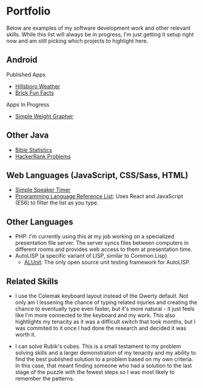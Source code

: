 # Portfolio

Below are examples of my software development work and other relevant skills. While this list will always be in progress, I'm just getting it setup right now and am still picking which projects to highlight here.

## Android

Published Apps
  - [Hillsboro Weather](https://github.com/jdsandifer/HillsboroWeather/blob/master/README.md)
  - [Brick Fun Facts](https://github.com/jdsandifer/BrickFunFacts/blob/master/README.md)
  
Apps In Progress
  - [Simple Weight Grapher](https://github.com/jdsandifer/SimpleWeightGrapher/blob/master/README.md)

## Other Java

- [Bible Statistics](https://github.com/jdsandifer/BibleStatistics/blob/master/README.md)
- [HackerRank Problems](https://github.com/jdsandifer/HackerRank/blob/master/README.md)

## Web Languages (JavaScript, CSS/Sass, HTML)

- [Simple Speaker Timer](https://github.com/jdsandifer/SimpleSpeakerTimer/blob/master/README.md)
- [Programming Language Reference List](http://codepen.io/jdsandifer/full/RGdNNN/): Uses React and JavaScript (ES6) to filter the list as you type.

## Other Languages

- PHP: I'm currently using this at my job working on a specialized presentation file server. The server syncs files between computers in different rooms and provides web access to them at presentation time.
- AutoLISP (a specific variant of LISP, similar to Common Lisp)
  - [ALUnit](https://github.com/jdsandifer/ALUnit/blob/master/README.md): The only open source unit testing framework for AutoLISP.

## Related Skills

- I use the Colemak keyboard layout instead of the Qwerty default. Not only am I lessening the chance of typing related injuries and creating the chance to eventually type even faster, but it's more natural - it just feels like I'm more connected to the keyboard and my work. This also hightlights my tenacity as it was a difficult switch that took months, but I was commited to it once I had done the research and decided it was worth it.

- I can solve Rubik's cubes. This is a small testament to my problem solving skills and a larger demonstration of my tenacity and my ability to find the best published solution to a problem based on my own criteria. In this case, that meant finding someone who had a solution to the last stage of the puzzle with the fewest steps so I was most likely to remember the patterns.

